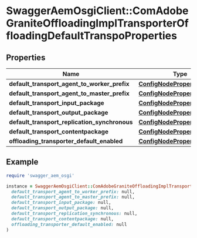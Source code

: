 # SwaggerAemOsgiClient::ComAdobeGraniteOffloadingImplTransporterOffloadingDefaultTranspoProperties

## Properties

| Name | Type | Description | Notes |
| ---- | ---- | ----------- | ----- |
| **default_transport_agent_to_worker_prefix** | [**ConfigNodePropertyString**](ConfigNodePropertyString.md) |  | [optional] |
| **default_transport_agent_to_master_prefix** | [**ConfigNodePropertyString**](ConfigNodePropertyString.md) |  | [optional] |
| **default_transport_input_package** | [**ConfigNodePropertyString**](ConfigNodePropertyString.md) |  | [optional] |
| **default_transport_output_package** | [**ConfigNodePropertyString**](ConfigNodePropertyString.md) |  | [optional] |
| **default_transport_replication_synchronous** | [**ConfigNodePropertyBoolean**](ConfigNodePropertyBoolean.md) |  | [optional] |
| **default_transport_contentpackage** | [**ConfigNodePropertyBoolean**](ConfigNodePropertyBoolean.md) |  | [optional] |
| **offloading_transporter_default_enabled** | [**ConfigNodePropertyBoolean**](ConfigNodePropertyBoolean.md) |  | [optional] |

## Example

```ruby
require 'swagger_aem_osgi'

instance = SwaggerAemOsgiClient::ComAdobeGraniteOffloadingImplTransporterOffloadingDefaultTranspoProperties.new(
  default_transport_agent_to_worker_prefix: null,
  default_transport_agent_to_master_prefix: null,
  default_transport_input_package: null,
  default_transport_output_package: null,
  default_transport_replication_synchronous: null,
  default_transport_contentpackage: null,
  offloading_transporter_default_enabled: null
)
```

